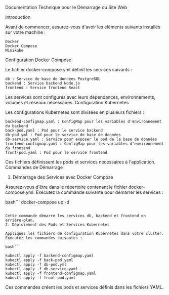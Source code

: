 Documentation Technique pour le Démarrage du Site Web 


Introduction

Avant de commencer, assurez-vous d'avoir les éléments suivants installés sur votre machine :

    Docker
    Docker Compose
    Minikube



Configuration Docker Compose

Le fichier docker-compose.yml définit les services suivants :

    db : Service de base de données PostgreSQL
    backend : Service backend Node.js
    frontend : Service frontend React

Les services sont configurés avec leurs dépendances, environnements, volumes et réseaux nécessaires.
Configuration Kubernetes

Les configurations Kubernetes sont divisées en plusieurs fichiers :

    backend-configmap.yaml : ConfigMap pour les variables d'environnement du backend
    back-pod.yaml : Pod pour le service backend
    db-pod.yml : Pod pour le service de base de données
    db-service.yaml : Service pour exposer le pod de la base de données
    frontend-configmap.yaml : ConfigMap pour les variables d'environnement du frontend
    front-pod.yaml : Pod pour le service frontend

Ces fichiers définissent les pods et services nécessaires à l'application.
Commandes de Démarrage
1. Démarrage des Services avec Docker Compose

Assurez-vous d'être dans le répertoire contenant le fichier docker-compose.yml. Exécutez la commande suivante pour démarrer les services :

bash```
docker-compose up -d
```

Cette commande démarre les services db, backend et frontend en arrière-plan.
2. Déploiement des Pods et Services Kubernetes

Appliquez les fichiers de configuration Kubernetes dans votre cluster. Exécutez les commandes suivantes :

bash```

kubectl apply -f backend-configmap.yaml
kubectl apply -f back-pod.yaml
kubectl apply -f db-pod.yml
kubectl apply -f db-service.yaml
kubectl apply -f frontend-configmap.yaml
kubectl apply -f front-pod.yaml
```
Ces commandes créent les pods et services définis dans les fichiers YAML.